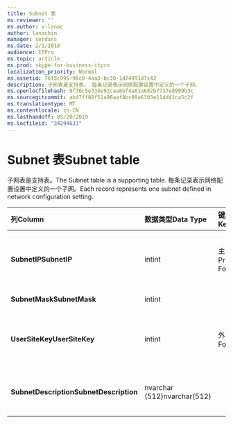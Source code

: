```yaml
---
title: Subnet 表
ms.reviewer: ''
ms.author: v-lanac
author: lanachin
manager: serdars
ms.date: 2/1/2018
audience: ITPro
ms.topic: article
ms.prod: skype-for-business-itpro
localization_priority: Normal
ms.assetid: 76f5c995-96c8-4aa3-bc30-1d74991d7c42
description: 子网表是支持表。 每条记录表示网络配置设置中定义的一个子网。
ms.openlocfilehash: 9f36c5e334e92caa8bf4a81a682b7737e8999b3c
ms.sourcegitcommit: ab47ff88f51a96aaf8bc99a6303e114d41ca5c2f
ms.translationtype: MT
ms.contentlocale: zh-CN
ms.lasthandoff: 05/20/2019
ms.locfileid: "34294633"
---
```

# <a name="subnet-table"></a><span data-ttu-id="3ea3e-104">Subnet 表</span><span class="sxs-lookup"><span data-stu-id="3ea3e-104">Subnet table</span></span>
 
<span data-ttu-id="3ea3e-105">子网表是支持表。</span><span class="sxs-lookup"><span data-stu-id="3ea3e-105">The Subnet table is a supporting table.</span></span> <span data-ttu-id="3ea3e-106">每条记录表示网络配置设置中定义的一个子网。</span><span class="sxs-lookup"><span data-stu-id="3ea3e-106">Each record represents one subnet defined in network configuration setting.</span></span>
  
|<span data-ttu-id="3ea3e-107">**列**</span><span class="sxs-lookup"><span data-stu-id="3ea3e-107">**Column**</span></span>|<span data-ttu-id="3ea3e-108">**数据类型**</span><span class="sxs-lookup"><span data-stu-id="3ea3e-108">**Data Type**</span></span>|<span data-ttu-id="3ea3e-109">**键/索引**</span><span class="sxs-lookup"><span data-stu-id="3ea3e-109">**Key/Index**</span></span>|<span data-ttu-id="3ea3e-110">**详细信息**</span><span class="sxs-lookup"><span data-stu-id="3ea3e-110">**Details**</span></span>|
|:-----|:-----|:-----|:-----|
|<span data-ttu-id="3ea3e-111">**SubnetIP**</span><span class="sxs-lookup"><span data-stu-id="3ea3e-111">**SubnetIP**</span></span> <br/> |<span data-ttu-id="3ea3e-112">int</span><span class="sxs-lookup"><span data-stu-id="3ea3e-112">int</span></span>  <br/> |<span data-ttu-id="3ea3e-113">主、外部</span><span class="sxs-lookup"><span data-stu-id="3ea3e-113">Primary, Foreign</span></span>  <br/> |<span data-ttu-id="3ea3e-114">子网 IP 的整数表示形式。</span><span class="sxs-lookup"><span data-stu-id="3ea3e-114">Integer representation for the subnet IP.</span></span>  <br/> |
|<span data-ttu-id="3ea3e-115">**SubnetMask**</span><span class="sxs-lookup"><span data-stu-id="3ea3e-115">**SubnetMask**</span></span> <br/> |<span data-ttu-id="3ea3e-116">int</span><span class="sxs-lookup"><span data-stu-id="3ea3e-116">int</span></span>  <br/> ||<span data-ttu-id="3ea3e-117">子网掩码。</span><span class="sxs-lookup"><span data-stu-id="3ea3e-117">Subnet mask.</span></span>  <br/> |
|<span data-ttu-id="3ea3e-118">**UserSiteKey**</span><span class="sxs-lookup"><span data-stu-id="3ea3e-118">**UserSiteKey**</span></span> <br/> |<span data-ttu-id="3ea3e-119">int</span><span class="sxs-lookup"><span data-stu-id="3ea3e-119">int</span></span>  <br/> |<span data-ttu-id="3ea3e-120">外表</span><span class="sxs-lookup"><span data-stu-id="3ea3e-120">Foreign</span></span>  <br/> |<span data-ttu-id="3ea3e-121">从[UserSite 表](usersite.md)中引用。</span><span class="sxs-lookup"><span data-stu-id="3ea3e-121">Referenced from the [UserSite table](usersite.md).</span></span>  <br/> |
|<span data-ttu-id="3ea3e-122">**SubnetDescription**</span><span class="sxs-lookup"><span data-stu-id="3ea3e-122">**SubnetDescription**</span></span> <br/> |<span data-ttu-id="3ea3e-123">nvarchar (512)</span><span class="sxs-lookup"><span data-stu-id="3ea3e-123">nvarchar(512)</span></span>  <br/> ||<span data-ttu-id="3ea3e-124">子网的说明。</span><span class="sxs-lookup"><span data-stu-id="3ea3e-124">The description for the subnet.</span></span>  <br/> |
   

